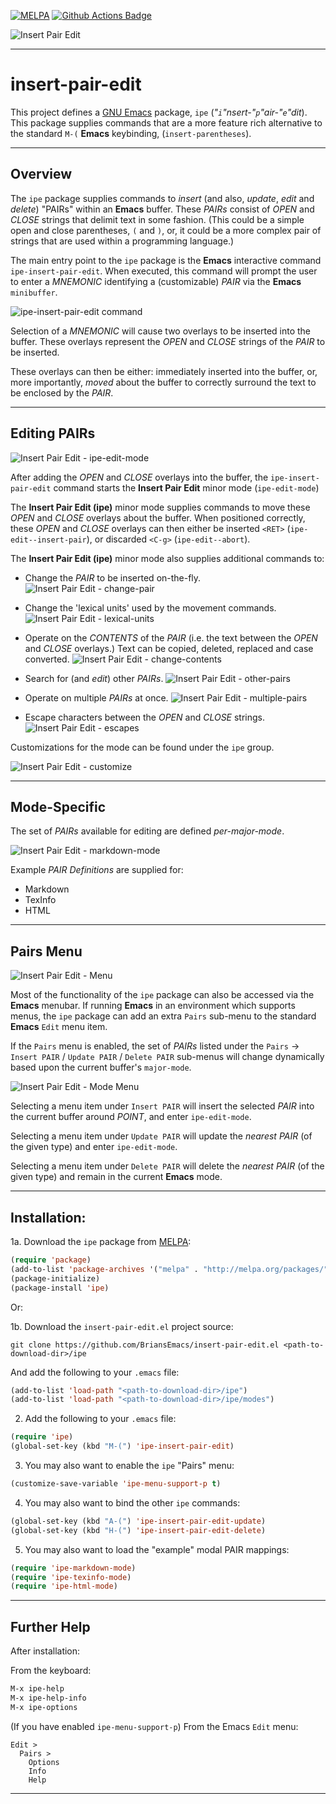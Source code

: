 [![MELPA][melpa-badge]][melpa-link]
[![Github Actions Badge][github-actions-badge]][github-actions-link]

  [melpa-badge]: https://www.melpa.org/packages/ipe-badge.svg
  [melpa-link]: https://www.melpa.org/#/ipe
  [github-actions-badge]: https://github.com/BriansEmacs/insert-pair-edit.el/actions/workflows/melpazoid.yml/badge.svg
  [github-actions-link]: https://github.com/BriansEmacs/insert-pair-edit.el/actions/workflows/melpazoid.yml

![Insert Pair Edit](doc/insert-pair-edit.gif)

----------------------------------------------------------------------
# insert-pair-edit


This project defines a [GNU Emacs](https://www.gnu.org/software/emacs/) 
package, `ipe` (_"`i`"nsert-"`p`"air-"`e`"dit_).  This package supplies
commands that are a more feature rich alternative to the standard `M-(`
**Emacs** keybinding, (`insert-parentheses`).

----------------------------------------------------------------------
## Overview

The `ipe` package supplies commands to _insert_ (and also, _update_,
_edit_ and _delete_) "PAIRs" within an **Emacs** buffer.  These
_PAIRs_ consist of _OPEN_ and _CLOSE_ strings that delimit text in
some fashion.  (This could be a simple open and close parentheses, `(`
and `)`, or, it could be a more complex pair of strings that are used
within a programming language.)

The main entry point to the `ipe` package is the **Emacs** interactive
command `ipe-insert-pair-edit`.  When executed, this command will
prompt the user to enter a _MNEMONIC_ identifying a (customizable)
_PAIR_ via the **Emacs** `minibuffer`.

![ipe-insert-pair-edit command](doc/ipe-minibuffer.png)

Selection of a _MNEMONIC_ will cause two overlays to be inserted into
the buffer.  These overlays represent the _OPEN_ and _CLOSE_ strings
of the _PAIR_ to be inserted.

These overlays can then be either: immediately inserted into the
buffer, or, more importantly, _moved_ about the buffer to correctly
surround the text to be enclosed by the _PAIR_.

----------------------------------------------------------------------
## Editing PAIRs

![Insert Pair Edit - ipe-edit-mode](doc/ipe-edit-mode-menu.png)

After adding the _OPEN_ and _CLOSE_ overlays into the buffer, the
`ipe-insert-pair-edit` command starts the **Insert Pair Edit**
minor mode (`ipe-edit-mode`)

The **Insert Pair Edit (ipe)** minor mode supplies commands to
move these _OPEN_ and _CLOSE_ overlays about the buffer.  When
positioned correctly, these _OPEN_ and _CLOSE_ overlays can then
either be inserted `<RET>` (`ipe-edit--insert-pair`), or discarded
`<C-g>` (`ipe-edit--abort`).

The **Insert Pair Edit (ipe)** minor mode also supplies additional
commands to:

* Change the _PAIR_ to be inserted on-the-fly.
![Insert Pair Edit - change-pair](doc/ipe-change-pair.gif)

* Change the 'lexical units' used by the movement commands.
![Insert Pair Edit - lexical-units](doc/ipe-lexical-units.gif)

* Operate on the _CONTENTS_ of the _PAIR_ (i.e. the text between the
  _OPEN_ and _CLOSE_ overlays.)  Text can be copied, deleted, replaced
  and case converted.
![Insert Pair Edit - change-contents](doc/ipe-change-contents.gif)

* Search for (and _edit_) other _PAIRs_.
![Insert Pair Edit - other-pairs](doc/ipe-other-pairs.gif)

* Operate on multiple _PAIRs_ at once.
![Insert Pair Edit - multiple-pairs](doc/ipe-multiple-pairs.gif)

* Escape characters between the _OPEN_ and _CLOSE_ strings.
![Insert Pair Edit - escapes](doc/ipe-escapes.gif)

Customizations for the mode can be found under the `ipe` group.

![Insert Pair Edit - customize](doc/ipe-customize.png)

-------------------------------------------------------------------
## Mode-Specific

The set of _PAIRs_ available for editing are defined _per-major-mode_.

![Insert Pair Edit - markdown-mode](doc/ipe-markdown-mode.gif)

Example _PAIR Definitions_ are supplied for:

* Markdown
* TexInfo
* HTML

-------------------------------------------------------------------
## Pairs Menu

![Insert Pair Edit - Menu](doc/ipe-menu.png)

Most of the functionality of the `ipe` package can also be accessed
via the **Emacs** menubar.  If running **Emacs** in an environment
which supports menus, the `ipe` package can add an extra `Pairs`
sub-menu to the standard **Emacs** `Edit` menu item.

If the `Pairs` menu is enabled, the set of _PAIRs_ listed under the
`Pairs` -> `Insert PAIR` / `Update PAIR` / `Delete PAIR` sub-menus
will change dynamically based upon the current buffer's `major-mode`.

![Insert Pair Edit - Mode Menu](doc/ipe-mode-menu.png)

Selecting a menu item under `Insert PAIR` will insert the selected
_PAIR_ into the current buffer around _POINT_, and enter
`ipe-edit-mode`.

Selecting a menu item under `Update PAIR` will update the _nearest_
_PAIR_ (of the given type) and enter `ipe-edit-mode`.

Selecting a menu item under `Delete PAIR` will delete the _nearest_
_PAIR_ (of the given type) and remain in the current **Emacs** mode.

----------------------------------------------------------------------
## Installation:

1a. Download the `ipe` package from [MELPA](https://melpa.org): 

```lisp
(require 'package)
(add-to-list 'package-archives '("melpa" . "http://melpa.org/packages/"))
(package-initialize)
(package-install 'ipe)
```

Or:

1b. Download the `insert-pair-edit.el` project source:

```
git clone https://github.com/BriansEmacs/insert-pair-edit.el <path-to-download-dir>/ipe
```

And add the following to your `.emacs` file:

```lisp
(add-to-list 'load-path "<path-to-download-dir>/ipe")
(add-to-list 'load-path "<path-to-download-dir>/ipe/modes")
```

2. Add the following to your `.emacs` file:

```lisp
(require 'ipe)
(global-set-key (kbd "M-(") 'ipe-insert-pair-edit)
```

3. You may also want to enable the `ipe` "Pairs" menu:

```lisp
(customize-save-variable 'ipe-menu-support-p t)
```

4. You may also want to bind the other `ipe` commands:

```lisp
(global-set-key (kbd "A-(") 'ipe-insert-pair-edit-update)
(global-set-key (kbd "H-(") 'ipe-insert-pair-edit-delete)
```

5. You may also want to load the "example" modal PAIR mappings:

```lisp
(require 'ipe-markdown-mode)
(require 'ipe-texinfo-mode)
(require 'ipe-html-mode)
```

----------------------------------------------------------------------
## Further Help

After installation: 

From the keyboard:

```lisp
M-x ipe-help
M-x ipe-help-info
M-x ipe-options
```

(If you have enabled `ipe-menu-support-p`) From the Emacs `Edit` menu:

```
Edit >
  Pairs >
    Options
    Info
    Help
```

----------------------------------------------------------------------

